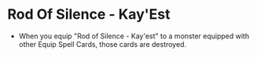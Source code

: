 # Rod Of Silence - Kay'Est

*   When you equip "Rod of Silence - Kay'est" to a monster equipped with other Equip Spell Cards, those cards are destroyed.
